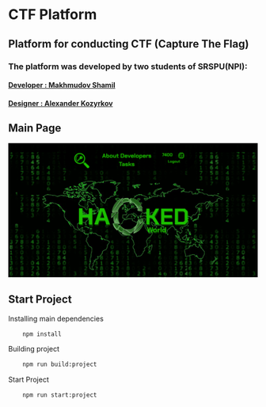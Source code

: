 # CTF Platform

## Platform for conducting CTF (Capture The Flag)

### The platform was developed by two students of SRSPU(NPI):
####     [Developer : Makhmudov Shamil]( https://www.linkedin.com/in/shamil-makhmudov-86a9831a9/ )
####     [Designer : Alexander Kozyrkov](https://vk.com/kozyrkov_alll) 






## Main Page 
![Main Page](./images/main_page.png)




## Start Project

Installing main dependencies
```bash 
    npm install
```

Building project
```bash
    npm run build:project
```

Start Project
```bash
    npm run start:project
```


